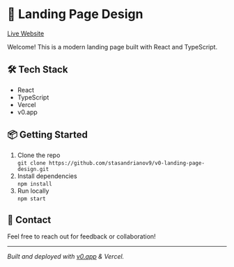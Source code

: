 # 🚀 Landing Page Design

[Live Website](https://vercel.com/stasandrianov9s-projects/v0-landing-page-design)

Welcome! This is a modern landing page built with React and TypeScript.

## 🛠️ Tech Stack
- React
- TypeScript
- Vercel
- v0.app

## 📦 Getting Started

1. Clone the repo  
   `git clone https://github.com/stasandrianov9/v0-landing-page-design.git`
2. Install dependencies  
   `npm install`
3. Run locally  
   `npm start`

## 🤝 Contact

Feel free to reach out for feedback or collaboration!

---

*Built and deployed with [v0.app](https://v0.app) & Vercel.*
